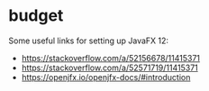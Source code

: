 # budget

Some useful links for setting up JavaFX 12:

* https://stackoverflow.com/a/52156678/11415371
* https://stackoverflow.com/a/52571719/11415371
* https://openjfx.io/openjfx-docs/#introduction